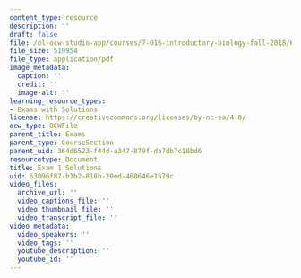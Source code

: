 ```yaml
---
content_type: resource
description: ''
draft: false
file: /ol-ocw-studio-app/courses/7-016-introductory-biology-fall-2018/63096f87b1b2818b20ed460646e1579c_MIT7_016F18exam1_soln.pdf
file_size: 519954
file_type: application/pdf
image_metadata:
  caption: ''
  credit: ''
  image-alt: ''
learning_resource_types:
- Exams with Solutions
license: https://creativecommons.org/licenses/by-nc-sa/4.0/
ocw_type: OCWFile
parent_title: Exams
parent_type: CourseSection
parent_uid: 364d6523-f44d-a347-879f-da7db7c18bd6
resourcetype: Document
title: Exam 1 Solutions
uid: 63096f87-b1b2-818b-20ed-460646e1579c
video_files:
  archive_url: ''
  video_captions_file: ''
  video_thumbnail_file: ''
  video_transcript_file: ''
video_metadata:
  video_speakers: ''
  video_tags: ''
  youtube_description: ''
  youtube_id: ''
---
```

